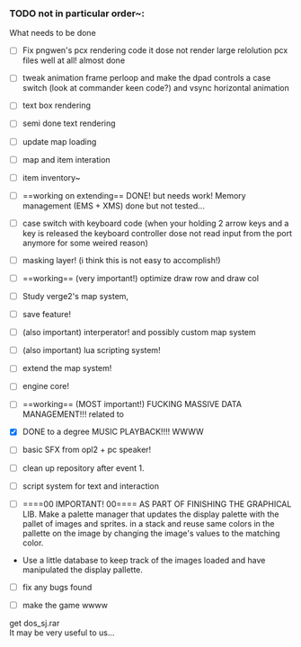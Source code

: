 ### TODO not in particular order~:
What needs to be done
- [ ] Fix pngwen's pcx rendering code it dose not render large relolution pcx files well at all! almost done
- [ ] tweak animation frame perloop and make the dpad controls a case switch (look at commander keen code?) and vsync horizontal animation
- [ ] text box rendering
- [ ] semi done text rendering
- [ ] update map loading
- [ ] map and item interation
- [ ] item inventory~
- [ ] ==working on extending== DONE! but needs work! Memory management (EMS + XMS) done but not tested...  
- [ ] case switch with keyboard code (when your holding 2 arrow keys and a key is released the keyboard controller dose not read input from the port anymore for some weired reason)  
- [ ] masking layer! (i think this is not easy to accomplish!)

- [ ] ==working== (very important!) optimize draw row and draw col

- [ ] Study verge2's map system,
- [ ] save feature!
- [ ] (also important) interperator! and possibly custom map system
- [ ] (also important) lua scripting system!
- [ ] extend the map system!
- [ ] engine core!
- [ ] ==working== (MOST important!) FUCKING MASSIVE DATA MANAGEMENT!!! related to
- [x] DONE to a degree MUSIC PLAYBACK!!!! WWWW
- [ ] basic SFX from opl2 + pc speaker!
- [ ] clean up repository after event 1.

- [ ] script system for text and interaction

- [ ] ====00 IMPORTANT! 00==== AS PART OF FINISHING THE GRAPHICAL LIB. Make a palette manager that updates the display palette with the pallet of images and sprites. in a stack and reuse same colors in the pallette on the image by changing the image's values to the matching color.
 * Use a little database to keep track of the images loaded and have manipulated the display pallette.

- [ ] fix any bugs found
- [ ] make the game wwww



get dos_sj.rar  
It may be very useful to us...  
